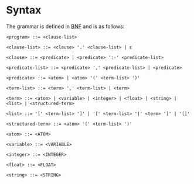 # Syntax

The grammar is defined in [BNF](https://en.wikipedia.org/wiki/Backus%E2%80%93Naur_form) and is as follows:

```bnf
<program> ::= <clause-list>

<clause-list> ::= <clause> '.' <clause-list> | ε

<clause> ::= <predicate> | <predicate> ':-' <predicate-list>

<predicate-list> ::= <predicate> ',' <predicate-list> | <predicate>

<predicate> ::= <atom> | <atom> '(' <term-list> ')'

<term-list> ::= <term> ',' <term-list> | <term>

<term> ::= <atom> | <variable> | <integer> | <float> | <string> | <list> | <structured-term>

<list> ::= '[' <term-list> ']' | '[' <term-list> '|' <term> ']' | '[]'

<structured-term> ::= <atom> '(' <term-list> ')'

<atom> ::= <ATOM>

<variable> ::= <VARIABLE>

<integer> ::= <INTEGER>

<float> ::= <FLOAT>

<string> ::= <STRING>
```
